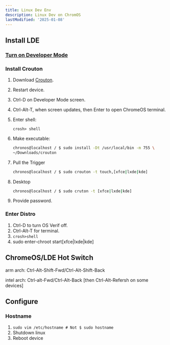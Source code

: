 ```yaml
---
title: Linux Dev Env
description: Linux Dev on ChromOS
lastModified: '2025-01-08'
---
```


## Install LDE

### [Turn on Developer Mode](index.md/#developer-mode)

### Install Crouton

1. Download [Crouton](https://goo.gl/fd3zc).
2. Restart device.
3. Ctrl-D on Developer Mode screen.
4. Ctrl-Alt-T, when screen updates, then Enter to open ChromeOS terminal.
5. Enter shell:

    ```crosh> shell```

6. Make executable:

    ```bash
    chronos@localhost / $ sudo install -Dt /usr/local/bin -m 755 \
	~/Downloads/crouton
    ```

7. Pull the Trigger

    ```bash
    chronos@localhost / $ sudo crouton -t touch,[xfce|lxde|kde]
    ```

8. Desktop

    ```bash
    chronos@localhost / $ sudo cruton -t [xfce|lxde|kde]
    ```

9. Provide password.

### Enter Distro

1. Ctrl-D to turn OS Verif off.
2. Ctrl-Alt-T for terminal.
3. ```crosh>shell```
4. sudo enter-chroot start[xfce|lxde|kde]

## ChromeOS/LDE Hot Switch

arm arch: Ctrl-Alt-Shift-Fwd/Ctrl-Alt-Shift-Back

intel arch: Ctrl-alt-Fwd/Ctrl-Alt-Back [then Ctrl-Alt-Refersh on some devices]

## Configure

### Hostname

1. ```sudo vim /etc/hostname # Not $ sudo hostname```
2. Shutdown linux
3. Reboot device
